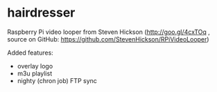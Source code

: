 # hairdresser
Raspberry Pi video looper from Steven Hickson (http://goo.gl/4cxTOq , source on GitHub: https://github.com/StevenHickson/RPiVideoLooper)

Added features:
- overlay logo
- m3u playlist
- nighty (chron job) FTP sync
